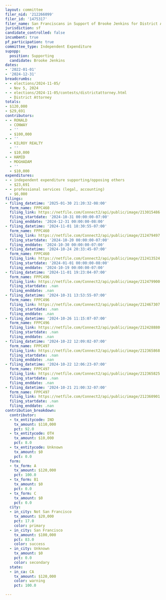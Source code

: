 ```yaml
---
layout: committee
filer_nid: '212266099'
filer_id: '1475317'
filer_name: San Franciscans in Support of Brooke Jenkins for District Attorney 2024
jurisdiction: sf
candidate_controlled: false
incumbent: true
pf_participation: true
committee_type: Independent Expenditure
supopp:
  position: Supporting
  candidate: Brooke Jenkins
dates:
- '2022-01-01'
- '2024-12-31'
breadcrumbs:
- - elections/2024-11-05/
  - Nov 5, 2024
- - elections/2024-11-05/contests/districtattorney.html
  - District Attorney
totals:
- $120,000
- $29,691
contributors:
- - RONALD
  - CONWAY
  - ''
  - $100,000
- - ''
  - KILROY REALTY
  - ''
  - $10,000
- - HAMID
  - MOGHADAM
  - ''
  - $10,000
expenditures:
- - independent expenditure supporting/opposing others
  - $23,691
- - professional services (legal, accounting)
  - $6,000
filings:
- filing_datetime: '2025-01-30 21:20:32-08:00'
  form_name: FPPC460
  filing_link: https://netfile.com/Connect2/api/public/image/213015486
  filing_startdate: '2024-10-31 00:00:00-07:00'
  filing_enddate: '2024-12-31 00:00:00-08:00'
- filing_datetime: '2024-11-01 18:30:55-07:00'
  form_name: FPPC460
  filing_link: https://netfile.com/Connect2/api/public/image/212479497
  filing_startdate: '2024-10-20 00:00:00-07:00'
  filing_enddate: '2024-10-30 00:00:00-07:00'
- filing_datetime: '2024-10-24 20:33:45-07:00'
  form_name: FPPC460
  filing_link: https://netfile.com/Connect2/api/public/image/212413524
  filing_startdate: '2024-01-01 00:00:00-08:00'
  filing_enddate: '2024-10-19 00:00:00-07:00'
- filing_datetime: '2024-11-01 19:23:04-07:00'
  form_name: FPPC496
  filing_link: https://netfile.com/Connect2/api/public/image/212479900
  filing_startdate: .nan
  filing_enddate: .nan
- filing_datetime: '2024-10-31 13:53:55-07:00'
  form_name: FPPC496
  filing_link: https://netfile.com/Connect2/api/public/image/212467307
  filing_startdate: .nan
  filing_enddate: .nan
- filing_datetime: '2024-10-26 11:15:07-07:00'
  form_name: FPPC496
  filing_link: https://netfile.com/Connect2/api/public/image/212428880
  filing_startdate: .nan
  filing_enddate: .nan
- filing_datetime: '2024-10-22 12:09:02-07:00'
  form_name: FPPC497
  filing_link: https://netfile.com/Connect2/api/public/image/212365868
  filing_startdate: .nan
  filing_enddate: .nan
- filing_datetime: '2024-10-22 12:06:23-07:00'
  form_name: FPPC497
  filing_link: https://netfile.com/Connect2/api/public/image/212365825
  filing_startdate: .nan
  filing_enddate: .nan
- filing_datetime: '2024-10-21 21:00:32-07:00'
  form_name: FPPC497
  filing_link: https://netfile.com/Connect2/api/public/image/212360901
  filing_startdate: .nan
  filing_enddate: .nan
contribution_breakdown:
  contributor:
  - tx_entitycode: IND
    tx_amount: $110,000
    pct: 92.0
  - tx_entitycode: OTH
    tx_amount: $10,000
    pct: 8.0
  - tx_entitycode: Unknown
    tx_amount: $0
    pct: 0.0
  form:
  - tx_form: A
    tx_amount: $120,000
    pct: 100.0
  - tx_form: B1
    tx_amount: $0
    pct: 0.0
  - tx_form: C
    tx_amount: $0
    pct: 0.0
  city:
  - in_city: Not San Francisco
    tx_amount: $20,000
    pct: 17.0
    color: primary
  - in_city: San Francisco
    tx_amount: $100,000
    pct: 83.0
    color: success
  - in_city: Unknown
    tx_amount: $0
    pct: 0.0
    color: secondary
  state:
  - in_ca: CA
    tx_amount: $120,000
    color: warning
    pct: 100.0

---
```

